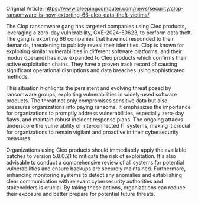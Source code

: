 Original Article: https://www.bleepingcomputer.com/news/security/clop-ransomware-is-now-extorting-66-cleo-data-theft-victims/

The Clop ransomware gang has targeted companies using Cleo products, leveraging a zero-day vulnerability, CVE-2024-50623, to perform data theft. The gang is extorting 66 companies that have not responded to their demands, threatening to publicly reveal their identities. Clop is known for exploiting similar vulnerabilities in different software platforms, and their modus operandi has now expanded to Cleo products which confirms their active exploitation chains. They have a proven track record of causing significant operational disruptions and data breaches using sophisticated methods. 

This situation highlights the persistent and evolving threat posed by ransomware groups, exploiting vulnerabilities in widely-used software products. The threat not only compromises sensitive data but also pressures organizations into paying ransoms. It emphasizes the importance for organizations to promptly address vulnerabilities, especially zero-day flaws, and maintain robust incident response plans. The ongoing attacks underscore the vulnerability of interconnected IT systems, making it crucial for organizations to remain vigilant and proactive in their cybersecurity measures.

Organizations using Cleo products should immediately apply the available patches to version 5.8.0.21 to mitigate the risk of exploitation. It's also advisable to conduct a comprehensive review of all systems for potential vulnerabilities and ensure backups are securely maintained. Furthermore, enhancing monitoring systems to detect any anomalies and establishing clear communication with relevant cybersecurity authorities and stakeholders is crucial. By taking these actions, organizations can reduce their exposure and better prepare for potential future threats.